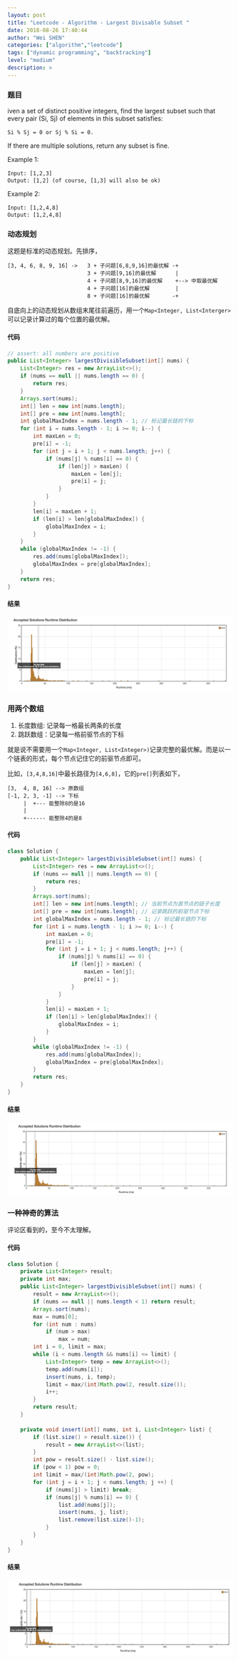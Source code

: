 ```yaml
---
layout: post
title: "Leetcode - Algorithm - Largest Divisable Subset "
date: 2018-08-26 17:40:44
author: "Wei SHEN"
categories: ["algorithm","leetcode"]
tags: ["dynamic programming", "backtracking"]
level: "medium"
description: >
---
```


### 题目
iven a set of distinct positive integers, find the largest subset such that every pair (Si, Sj) of elements in this subset satisfies:
```
Si % Sj = 0 or Sj % Si = 0.
```

If there are multiple solutions, return any subset is fine.

Example 1:
```
Input: [1,2,3]
Output: [1,2] (of course, [1,3] will also be ok)
```
Example 2:
```
Input: [1,2,4,8]
Output: [1,2,4,8]
```

### 动态规划
这题是标准的动态规划。先排序，
```
[3, 4, 6, 8, 9, 16] ->   3 + 子问题[6,8,9,16]的最优解 -+
                         3 + 子问题[9,16]的最优解      |
                         4 + 子问题[8,9,16]的最优解    +--> 中取最优解
                         4 + 子问题[16]的最优解        |
                         8 + 子问题[16]的最优解       -+
```

自底向上的动态规划从数组末尾往前遍历，用一个`Map<Integer, List<Interger>`可以记录计算过的每个位置的最优解。

#### 代码
```java
// assert: all numbers are positive
public List<Integer> largestDivisibleSubset(int[] nums) {
    List<Integer> res = new ArrayList<>();
    if (nums == null || nums.length == 0) {
        return res;
    }
    Arrays.sort(nums);
    int[] len = new int[nums.length];
    int[] pre = new int[nums.length];
    int globalMaxIndex = nums.length - 1; // 标记最长链的下标
    for (int i = nums.length - 1; i >= 0; i--) {
        int maxLen = 0;
        pre[i] = -1;
        for (int j = i + 1; j < nums.length; j++) {
            if (nums[j] % nums[i] == 0) {
                if (len[j] > maxLen) {
                    maxLen = len[j];
                    pre[i] = j;
                }
            }
        }
        len[i] = maxLen + 1;
        if (len[i] > len[globalMaxIndex]) {
            globalMaxIndex = i;
        }
    }
    while (globalMaxIndex != -1) {
        res.add(nums[globalMaxIndex]);
        globalMaxIndex = pre[globalMaxIndex];
    }
    return res;
}
```

#### 结果
![largest-divisable-subset-1](/images/leetcode/largest-divisable-subset-1.png)


### 用两个数组
1. 长度数组: 记录每一格最长两条的长度
2. 跳跃数组：记录每一格前驱节点的下标

就是说不需要用一个`Map<Integer, List<Integer>)`记录完整的最优解。而是以一个链表的形式，每个节点记住它的前驱节点即可。

比如，`[3,4,8,16]`中最长路径为`[4,6,8]`，它的`pre[]`列表如下，
```
[3,  4, 8, 16] --> 原数组
[-1, 2, 3, -1] --> 下标
     |  +--- 能整除8的是16
     |
     +------ 能整除4的是8
```

#### 代码
```java
class Solution {
    public List<Integer> largestDivisibleSubset(int[] nums) {
        List<Integer> res = new ArrayList<>();
        if (nums == null || nums.length == 0) {
            return res;
        }
        Arrays.sort(nums);
        int[] len = new int[nums.length]; // 当前节点为首节点的链子长度
        int[] pre = new int[nums.length]; // 记录跳跃的前驱节点下标
        int globalMaxIndex = nums.length - 1; // 标记最长链的下标
        for (int i = nums.length - 1; i >= 0; i--) {
            int maxLen = 0;
            pre[i] = -1;
            for (int j = i + 1; j < nums.length; j++) {
                if (nums[j] % nums[i] == 0) {
                    if (len[j] > maxLen) {
                        maxLen = len[j];
                        pre[i] = j;
                    }
                }
            }
            len[i] = maxLen + 1;
            if (len[i] > len[globalMaxIndex]) {
                globalMaxIndex = i;
            }
        }
        while (globalMaxIndex != -1) {
            res.add(nums[globalMaxIndex]);
            globalMaxIndex = pre[globalMaxIndex];
        }
        return res;
    }
}
```

#### 结果
![largest-divisable-subset-2](/images/leetcode/largest-divisable-subset-2.png)


### 一种神奇的算法
评论区看到的，至今不太理解。

#### 代码
```java
class Solution {
    private List<Integer> result;
    private int max;
    public List<Integer> largestDivisibleSubset(int[] nums) {
        result = new ArrayList<>();
        if (nums == null || nums.length < 1) return result;
        Arrays.sort(nums);
        max = nums[0];
        for (int num : nums)
            if (num > max)
                max = num;
        int i = 0, limit = max;
        while (i < nums.length && nums[i] <= limit) {
            List<Integer> temp = new ArrayList<>();
            temp.add(nums[i]);
            insert(nums, i, temp);
            limit = max/(int)Math.pow(2, result.size());
            i++;
        }
        return result;
    }

    private void insert(int[] nums, int i, List<Integer> list) {
        if (list.size() > result.size()) {
            result = new ArrayList<>(list);
        }
        int pow = result.size() - list.size();
        if (pow < 1) pow = 0;
        int limit = max/(int)Math.pow(2, pow);
        for (int j = i + 1; j < nums.length; j ++) {
            if (nums[j] > limit) break;
            if (nums[j] % nums[i] == 0) {
                list.add(nums[j]);
                insert(nums, j, list);
                list.remove(list.size()-1);
            }
        }
    }
}
```

#### 结果
![largest-divisable-subset-3](/images/leetcode/largest-divisable-subset-3.png)
